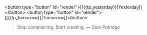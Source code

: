<button type\="button" id\="render"\>\[\[{{tp\_yesterday}}|Yesterday\]\]</button\> <button type\="button" id\="render"\>\[\[{{tp\_tomorrow}}|Tomorrow\]\]</button\>

> Stop complaining. Start creating.
> &mdash; <cite>Dale Patridge</cite>
